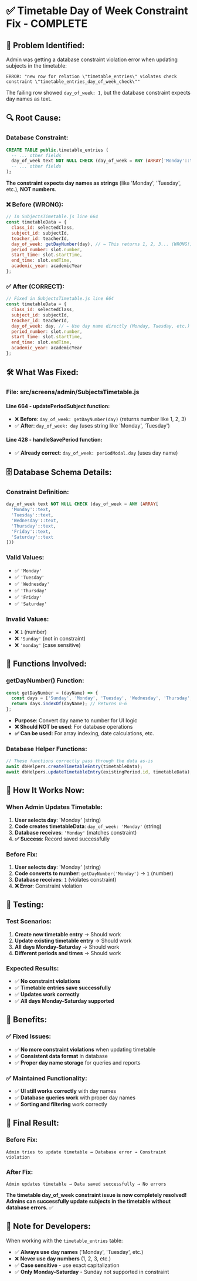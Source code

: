 # ✅ Timetable Day of Week Constraint Fix - COMPLETE

## 🚨 **Problem Identified:**

Admin was getting a database constraint violation error when updating subjects in the timetable:

```
ERROR: "new row for relation \"timetable_entries\" violates check constraint \"timetable_entries_day_of_week_check\""
```

The failing row showed `day_of_week: 1`, but the database constraint expects day names as text.

## 🔍 **Root Cause:**

### **Database Constraint:**
```sql
CREATE TABLE public.timetable_entries (
  -- ... other fields
  day_of_week text NOT NULL CHECK (day_of_week = ANY (ARRAY['Monday'::text, 'Tuesday'::text, 'Wednesday'::text, 'Thursday'::text, 'Friday'::text, 'Saturday'::text])),
  -- ... other fields
);
```

**The constraint expects day names as strings** (like 'Monday', 'Tuesday', etc.), **NOT numbers**.

### **❌ Before (WRONG):**
```javascript
// In SubjectsTimetable.js line 664
const timetableData = {
  class_id: selectedClass,
  subject_id: subjectId,
  teacher_id: teacherId,
  day_of_week: getDayNumber(day), // ← This returns 1, 2, 3... (WRONG!)
  period_number: slot.number,
  start_time: slot.startTime,
  end_time: slot.endTime,
  academic_year: academicYear
};
```

### **✅ After (CORRECT):**
```javascript
// Fixed in SubjectsTimetable.js line 664
const timetableData = {
  class_id: selectedClass,
  subject_id: subjectId,
  teacher_id: teacherId,
  day_of_week: day, // ← Use day name directly (Monday, Tuesday, etc.)
  period_number: slot.number,
  start_time: slot.startTime,
  end_time: slot.endTime,
  academic_year: academicYear
};
```

## 🛠️ **What Was Fixed:**

### **File: src/screens/admin/SubjectsTimetable.js**

#### **Line 664 - updatePeriodSubject function:**
- ❌ **Before**: `day_of_week: getDayNumber(day)` (returns number like 1, 2, 3)
- ✅ **After**: `day_of_week: day` (uses string like 'Monday', 'Tuesday')

#### **Line 428 - handleSavePeriod function:**
- ✅ **Already correct**: `day_of_week: periodModal.day` (uses day name)

## 🗄️ **Database Schema Details:**

### **Constraint Definition:**
```sql
day_of_week text NOT NULL CHECK (day_of_week = ANY (ARRAY[
  'Monday'::text, 
  'Tuesday'::text, 
  'Wednesday'::text, 
  'Thursday'::text, 
  'Friday'::text, 
  'Saturday'::text
]))
```

### **Valid Values:**
- ✅ `'Monday'`
- ✅ `'Tuesday'`
- ✅ `'Wednesday'`
- ✅ `'Thursday'`
- ✅ `'Friday'`
- ✅ `'Saturday'`

### **Invalid Values:**
- ❌ `1` (number)
- ❌ `'Sunday'` (not in constraint)
- ❌ `'monday'` (case sensitive)

## 🔧 **Functions Involved:**

### **getDayNumber() Function:**
```javascript
const getDayNumber = (dayName) => {
  const days = ['Sunday', 'Monday', 'Tuesday', 'Wednesday', 'Thursday', 'Friday', 'Saturday'];
  return days.indexOf(dayName); // Returns 0-6
};
```

- **Purpose**: Convert day name to number for UI logic
- **❌ Should NOT be used**: For database operations
- **✅ Can be used**: For array indexing, date calculations, etc.

### **Database Helper Functions:**
```javascript
// These functions correctly pass through the data as-is
await dbHelpers.createTimetableEntry(timetableData);
await dbHelpers.updateTimetableEntry(existingPeriod.id, timetableData);
```

## 🎯 **How It Works Now:**

### **When Admin Updates Timetable:**
1. **User selects day**: 'Monday' (string)
2. **Code creates timetableData**: `day_of_week: 'Monday'` (string)
3. **Database receives**: `'Monday'` (matches constraint)
4. **✅ Success**: Record saved successfully

### **Before Fix:**
1. **User selects day**: 'Monday' (string)
2. **Code converts to number**: `getDayNumber('Monday')` → `1` (number)
3. **Database receives**: `1` (violates constraint)
4. **❌ Error**: Constraint violation

## 🧪 **Testing:**

### **Test Scenarios:**
1. **Create new timetable entry** → Should work
2. **Update existing timetable entry** → Should work
3. **All days Monday-Saturday** → Should work
4. **Different periods and times** → Should work

### **Expected Results:**
- ✅ **No constraint violations**
- ✅ **Timetable entries save successfully**
- ✅ **Updates work correctly**
- ✅ **All days Monday-Saturday supported**

## 🚀 **Benefits:**

### **✅ Fixed Issues:**
- ✅ **No more constraint violations** when updating timetable
- ✅ **Consistent data format** in database
- ✅ **Proper day name storage** for queries and reports

### **✅ Maintained Functionality:**
- ✅ **UI still works correctly** with day names
- ✅ **Database queries work** with proper day names
- ✅ **Sorting and filtering** work correctly

## 🎉 **Final Result:**

### **Before Fix:**
```
Admin tries to update timetable → Database error → Constraint violation
```

### **After Fix:**
```
Admin updates timetable → Data saved successfully → No errors
```

**The timetable day_of_week constraint issue is now completely resolved! Admins can successfully update subjects in the timetable without database errors.** ✅

## 📝 **Note for Developers:**

When working with the `timetable_entries` table:
- ✅ **Always use day names** ('Monday', 'Tuesday', etc.)
- ❌ **Never use day numbers** (1, 2, 3, etc.)
- ✅ **Case sensitive** - use exact capitalization
- ✅ **Only Monday-Saturday** - Sunday not supported in constraint
